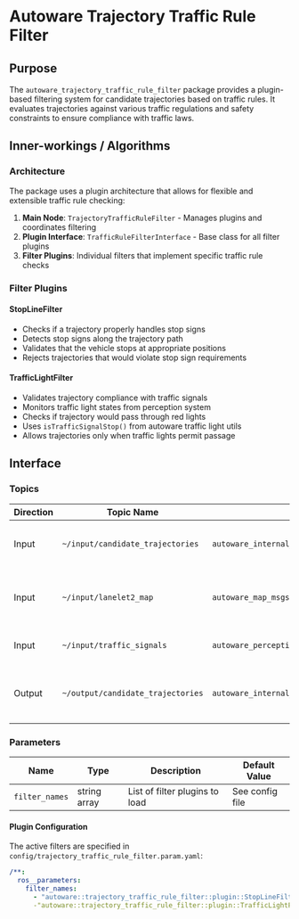 # Autoware Trajectory Traffic Rule Filter

## Purpose

The `autoware_trajectory_traffic_rule_filter` package provides a plugin-based filtering system for candidate trajectories based on traffic rules. It evaluates trajectories against various traffic regulations and safety constraints to ensure compliance with traffic laws.

## Inner-workings / Algorithms

### Architecture

The package uses a plugin architecture that allows for flexible and extensible traffic rule checking:

1. **Main Node**: `TrajectoryTrafficRuleFilter` - Manages plugins and coordinates filtering
2. **Plugin Interface**: `TrafficRuleFilterInterface` - Base class for all filter plugins
3. **Filter Plugins**: Individual filters that implement specific traffic rule checks

### Filter Plugins

#### StopLineFilter

- Checks if a trajectory properly handles stop signs
- Detects stop signs along the trajectory path
- Validates that the vehicle stops at appropriate positions
- Rejects trajectories that would violate stop sign requirements

#### TrafficLightFilter

- Validates trajectory compliance with traffic signals
- Monitors traffic light states from perception system
- Checks if trajectory would pass through red lights
- Uses `isTrafficSignalStop()` from autoware traffic light utils
- Allows trajectories only when traffic lights permit passage

## Interface

### Topics

| Direction | Topic Name                        | Type                                                          | Description                                          |
| --------- | --------------------------------- | ------------------------------------------------------------- | ---------------------------------------------------- |
| Input     | `~/input/candidate_trajectories`  | `autoware_internal_planning_msgs::msg::CandidateTrajectories` | Candidate trajectories to be filtered                |
| Input     | `~/input/lanelet2_map`            | `autoware_map_msgs::msg::LaneletMapBin`                       | Lanelet2 map containing traffic rule info            |
| Input     | `~/input/traffic_signals`         | `autoware_perception_msgs::msg::TrafficLightGroupArray`       | Current traffic light states                         |
| Output    | `~/output/candidate_trajectories` | `autoware_internal_planning_msgs::msg::CandidateTrajectories` | Filtered trajectories that comply with traffic rules |

### Parameters

| Name           | Type         | Description                    | Default Value   |
| -------------- | ------------ | ------------------------------ | --------------- |
| `filter_names` | string array | List of filter plugins to load | See config file |

#### Plugin Configuration

The active filters are specified in `config/trajectory_traffic_rule_filter.param.yaml`:

```yaml
/**:
  ros__parameters:
    filter_names:
      - "autoware::trajectory_traffic_rule_filter::plugin::StopLineFilter"
      -"autoware::trajectory_traffic_rule_filter::plugin::TrafficLightFilter"
```

